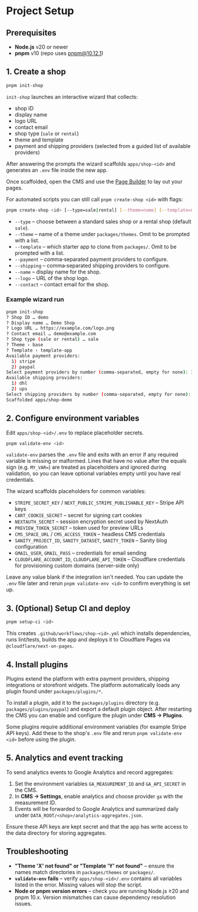 # Project Setup

## Prerequisites

- **Node.js** v20 or newer
- **pnpm** v10 (repo uses pnpm@10.12.1)

## 1. Create a shop

```bash
pnpm init-shop
```

`init-shop` launches an interactive wizard that collects:

- shop ID
- display name
- logo URL
- contact email
- shop type (`sale` or `rental`)
- theme and template
- payment and shipping providers (selected from a guided list of available providers)

After answering the prompts the wizard scaffolds `apps/shop-<id>` and generates an `.env` file inside the new app.

Once scaffolded, open the CMS and use the [Page Builder](./cms.md#page-builder) to lay out your pages.

For automated scripts you can still call `pnpm create-shop <id>` with flags:

```bash
pnpm create-shop <id> [--type=sale|rental] [--theme=name] [--template=name] [--payment=p1,p2] [--shipping=s1,s2] [--name=value] [--logo=url] [--contact=email]
```

- `--type` – choose between a standard sales shop or a rental shop (default `sale`).
- `--theme` – name of a theme under `packages/themes`. Omit to be prompted with a list.
- `--template` – which starter app to clone from `packages/`. Omit to be prompted with a list.
- `--payment` – comma‑separated payment providers to configure.
- `--shipping` – comma‑separated shipping providers to configure.
- `--name` – display name for the shop.
- `--logo` – URL of the shop logo.
- `--contact` – contact email for the shop.

### Example wizard run

```bash
pnpm init-shop
? Shop ID … demo
? Display name … Demo Shop
? Logo URL … https://example.com/logo.png
? Contact email … demo@example.com
? Shop type (sale or rental) … sale
? Theme › base
? Template › template-app
Available payment providers:
  1) stripe
  2) paypal
Select payment providers by number (comma-separated, empty for none): 1
Available shipping providers:
  1) dhl
  2) ups
Select shipping providers by number (comma-separated, empty for none): 2
Scaffolded apps/shop-demo
```

## 2. Configure environment variables

Edit `apps/shop-<id>/.env` to replace placeholder secrets.

```bash
pnpm validate-env <id>
```

`validate-env` parses the `.env` file and exits with an error if any required variable is missing or malformed.
Lines that have no value after the equals sign (e.g. `MY_VAR=`) are treated as placeholders and ignored during validation, so you can leave optional variables empty until you have real credentials.

The wizard scaffolds placeholders for common variables:

- `STRIPE_SECRET_KEY` / `NEXT_PUBLIC_STRIPE_PUBLISHABLE_KEY` – Stripe API keys
- `CART_COOKIE_SECRET` – secret for signing cart cookies
- `NEXTAUTH_SECRET` – session encryption secret used by NextAuth
- `PREVIEW_TOKEN_SECRET` – token used for preview URLs
- `CMS_SPACE_URL` / `CMS_ACCESS_TOKEN` – headless CMS credentials
- `SANITY_PROJECT_ID`, `SANITY_DATASET`, `SANITY_TOKEN` – Sanity blog configuration
- `GMAIL_USER`, `GMAIL_PASS` – credentials for email sending
- `CLOUDFLARE_ACCOUNT_ID`, `CLOUDFLARE_API_TOKEN` – Cloudflare credentials for provisioning custom domains (server-side only)

Leave any value blank if the integration isn't needed. You can update the `.env`
file later and rerun `pnpm validate-env <id>` to confirm everything is set up.

## 3. (Optional) Setup CI and deploy

```bash
pnpm setup-ci <id>
```

This creates `.github/workflows/shop-<id>.yml` which installs dependencies, runs lint/tests, builds the app and deploys it to Cloudflare Pages via `@cloudflare/next-on-pages`.

## 4. Install plugins

Plugins extend the platform with extra payment providers, shipping integrations or storefront widgets. The platform automatically loads any plugin found under `packages/plugins/*`.

To install a plugin, add it to the `packages/plugins` directory (e.g. `packages/plugins/paypal`) and export a default plugin object. After restarting the CMS you can enable and configure the plugin under **CMS → Plugins**.

Some plugins require additional environment variables (for example Stripe API
keys). Add these to the shop's `.env` file and rerun `pnpm validate-env <id>`
before using the plugin.

## 5. Analytics and event tracking

To send analytics events to Google Analytics and record aggregates:

1. Set the environment variables `GA_MEASUREMENT_ID` and `GA_API_SECRET` in the CMS.
2. In **CMS → Settings**, enable analytics and choose provider `ga` with the measurement ID.
3. Events will be forwarded to Google Analytics and summarized daily under `DATA_ROOT/<shop>/analytics-aggregates.json`.

Ensure these API keys are kept secret and that the app has write access to the data directory for storing aggregates.

## Troubleshooting

- **"Theme 'X' not found" or "Template 'Y' not found"** – ensure the names match directories in `packages/themes` or `packages/`.
- **`validate-env` fails** – verify `apps/shop-<id>/.env` contains all variables listed in the error. Missing values will stop the script.
- **Node or pnpm version errors** – check you are running Node.js ≥20 and pnpm 10.x. Version mismatches can cause dependency resolution issues.
